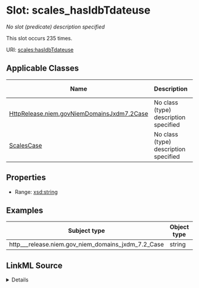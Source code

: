 

# Slot: scales_hasIdbTdateuse


_No slot (predicate) description specified_






This slot occurs 235 times.


URI: [scales:hasIdbTdateuse](http://schemas.scales-okn.org/rdf/scales#hasIdbTdateuse)



<!-- no inheritance hierarchy -->





## Applicable Classes

| Name | Description | Modifies Slot |
| --- | --- | --- |
| [HttpRelease.niem.govNiemDomainsJxdm7.2Case](../classes/HttpRelease.niem.govNiemDomainsJxdm7.2Case.md) | No class (type) description specified |  yes  |
| [ScalesCase](../classes/ScalesCase.md) | No class (type) description specified |  no  |







## Properties

* Range: [xsd:string](http://www.w3.org/2001/XMLSchema#string)






## Examples

| Subject type | Object type | Example subject | Example object | Occurrences |
| --- | --- | --- | --- | --- |
| http___release.niem.gov_niem_domains_jxdm_7.2_Case | string | scales:CivilCase | 01/01/2002 | 235 |




## LinkML Source

<details>

```yaml
name: scales_hasIdbTdateuse
annotations:
  count:
    tag: count
    value: 235
description: No slot (predicate) description specified
examples:
- object:
    example_object: 01/01/2002
    example_object_type: string
    example_predicate: scales:hasIdbTdateuse
    example_subject: scales:CivilCase
    example_subject_type: http___release.niem.gov_niem_domains_jxdm_7.2_Case
from_schema: scales-kg
rank: 1000
slot_uri: scales:hasIdbTdateuse
alias: scales_hasIdbTdateuse
domain_of:
- http___release.niem.gov_niem_domains_jxdm_7.2_Case
- scales_Case
range: string

```
</details>